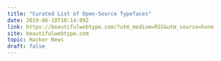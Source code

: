 ```yaml
---
title: "Curated List of Open-Source Typefaces"
date: 2019-06-10T10:14:09Z
link: https://beautifulwebtype.com/?utm_medium=RSS&utm_source=hune
site: beautifulwebtype.com
topic: Hacker News
draft: false
---
```

